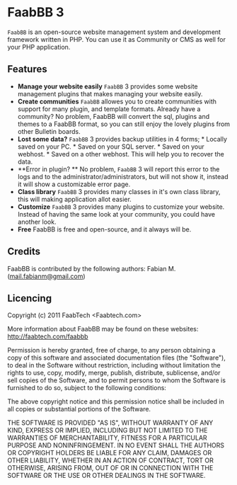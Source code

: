 FaabBB 3 
============================================================
`FaabBB` is an open-source website management system and development framework written in PHP.
You can use it as Community or CMS as well for your PHP application. 

Features
-----------
*	**Manage your website easily**
	`FaabBB` 3 provides some website management plugins that makes
	 managing your website easily.
*	**Create communities**
	`FaabBB` allowes you to create communities with support for many plugin, 
	and template formats. Already have a community? No problem, FaabBB will convert
	the sql, plugins and themes to a FaabBB format, so you can still enjoy the lovely plugins
	from other Bulletin boards.
* 	**Lost some data?**
	`FaabBB` 3 provides backup utilities in 4 forms;
		* Locally saved on your PC.
		* Saved on your SQL server.
		* Saved on your webhost.
		* Saved on a other webhost.
	This will help you to recover the data.
* 	**Error in plugin? **
	No problem, `FaabBB` 3 will report this error to the logs and to the administrator/administrators, but
	will not show it, instead it will show a customizable error page.
* 	**Class library**
	`FaabBB` 3 provides many classes in it's own class library, this 
	will making application allot easier.
*	**Customize**
	`FaabBB` 3 provides many plugins to customize your website. Instead of having the same look 
	at your community, you could have another look.
*	**Free**
	FaabBB is free and open-source, and it always will be.
	
Credits
----------
FaabBB is contributed by the following authors:
	Fabian M. (mail.fabianm@gmail.com)
	
Licencing
---------

  Copyright (c) 2011 FaabTech <Faabtech.com>
 
  More information about FaabBB may be found on these websites:
     http://faabtech.com/faabbb
 
  Permission is hereby granted, free of charge, to any person obtaining a copy
  of this software and associated documentation files (the "Software"), to deal
  in the Software without restriction, including without limitation the rights
  to use, copy, modify, merge, publish, distribute, sublicense, and/or sell
  copies of the Software, and to permit persons to whom the Software is
  furnished to do so, subject to the following conditions:
 
  The above copyright notice and this permission notice shall be included in
  all copies or substantial portions of the Software.
 
  THE SOFTWARE IS PROVIDED "AS IS", WITHOUT WARRANTY OF ANY KIND, EXPRESS OR
  IMPLIED, INCLUDING BUT NOT LIMITED TO THE WARRANTIES OF MERCHANTABILITY,
  FITNESS FOR A PARTICULAR PURPOSE AND NONINFRINGEMENT. IN NO EVENT SHALL THE
  AUTHORS OR COPYRIGHT HOLDERS BE LIABLE FOR ANY CLAIM, DAMAGES OR OTHER
  LIABILITY, WHETHER IN AN ACTION OF CONTRACT, TORT OR OTHERWISE, ARISING FROM,
  OUT OF OR IN CONNECTION WITH THE SOFTWARE OR THE USE OR OTHER DEALINGS IN
  THE SOFTWARE.
		